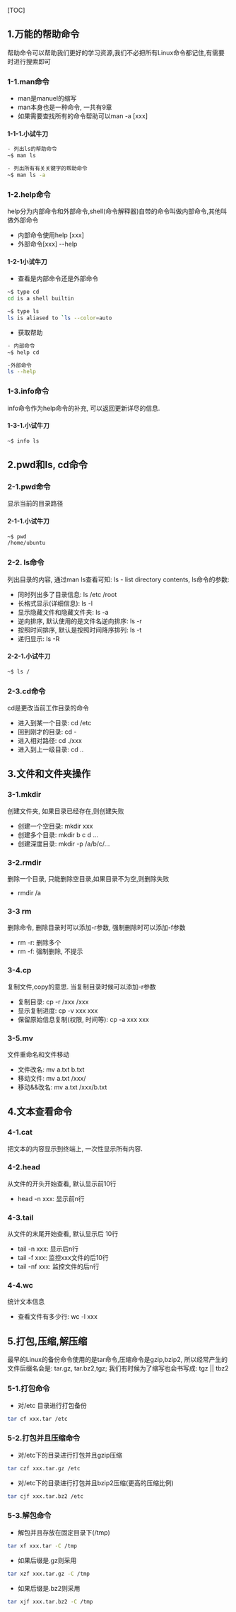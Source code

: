 [TOC]

## 1.万能的帮助命令

帮助命令可以帮助我们更好的学习资源,我们不必把所有Linux命令都记住,有需要时进行搜索即可

### 1-1.man命令
- man是manuel的缩写
- man本身也是一种命令, 一共有9章
- 如果需要查找所有的命令帮助可以man -a [xxx]

#### 1-1-1.小试牛刀

```bash
- 列出ls的帮助命令
~$ man ls

- 列出所有有关关键字的帮助命令
~$ man ls -a
```

### 1-2.help命令
help分为内部命令和外部命令,shell(命令解释器)自带的命令叫做内部命令,其他叫做外部命令
- 内部命令使用help [xxx]
- 外部命令[xxx] --help

#### 1-2-1小试牛刀

- 查看是内部命令还是外部命令

```bash
~$ type cd
cd is a shell builtin

~$ type ls
ls is aliased to `ls --color=auto
```

- 获取帮助

```bash
- 内部命令
~$ help cd

-外部命令
ls --help

```

### 1-3.info命令

info命令作为help命令的补充, 可以返回更新详尽的信息.

#### 1-3-1.小试牛刀

```bash
~$ info ls
```



## 2.pwd和ls, cd命令

### 2-1.pwd命令

显示当前的目录路径

#### 2-1-1.小试牛刀

```bash
~$ pwd
/home/ubuntu
```

### 2-2. ls命令

列出目录的内容, 通过man ls查看可知: ls - list directory contents, ls命令的参数:

- 同时列出多了目录信息: ls /etc /root
- 长格式显示(详细信息): ls -l
- 显示隐藏文件和隐藏文件夹: ls -a
- 逆向排序, 默认使用的是文件名逆向排序: ls -r
- 按照时间排序, 默认是按照时间降序排列: ls -t
- 递归显示: ls -R

#### 2-2-1.小试牛刀

```bash
~$ ls /
```

### 2-3.cd命令

cd是更改当前工作目录的命令

- 进入到某一个目录: cd /etc
- 回到刚才的目录: cd -
- 进入相对路径: cd ./xxx
- 进入到上一级目录: cd ..



## 3.文件和文件夹操作

### 3-1.mkdir

创建文件夹, 如果目录已经存在,则创建失败

- 创建一个空目录: mkdir xxx
- 创建多个目录: mkdir b c d ...
- 创建深度目录: mkdir -p /a/b/c/...

### 3-2.rmdir

删除一个目录, 只能删除空目录,如果目录不为空,则删除失败

- rmdir /a

### 3-3 rm

删除命令, 删除目录时可以添加-r参数, 强制删除时可以添加-f参数

- rm -r: 删除多个
- rm -f: 强制删除, 不提示

### 3-4.cp

复制文件,copy的意思. 当复制目录时候可以添加-r参数

- 复制目录: cp -r  /xxx /xxx
- 显示复制进度: cp -v xxx xxx
- 保留原始信息复制(权限, 时间等): cp -a xxx xxx

### 3-5.mv

文件重命名和文件移动

- 文件改名: mv a.txt b.txt
- 移动文件: mv a.txt /xxx/
- 移动&&改名:  mv a.txt /xxx/b.txt



## 4.文本查看命令

### 4-1.cat

把文本的内容显示到终端上, 一次性显示所有内容.

### 4-2.head

从文件的开头开始查看, 默认显示前10行

- head -n xxx: 显示前n行

### 4-3.tail

从文件的末尾开始查看, 默认显示后 10行

- tail -n xxx: 显示后n行
- tail -f xxx: 监控xxx文件的后10行
- tail -nf xxx: 监控文件的后n行

### 4-4.wc

统计文本信息

- 查看文件有多少行: wc -l xxx



## 5.打包,压缩,解压缩

最早的Linux的备份命令使用的是tar命令,压缩命令是gzip,bzip2, 所以经常产生的文件后缀名会是: tar.gz, tar.bz2,tgz; 我们有时候为了缩写也会书写成: tgz || tbz2

### 5-1.打包命令

- 对/etc 目录进行打包备份

```bash
tar cf xxx.tar /etc
```



### 5-2.打包并且压缩命令

- 对/etc下的目录进行打包并且gzip压缩

```bash
tar czf xxx.tar.gz /etc
```

- 对/etc下的目录进行打包并且bzip2压缩(更高的压缩比例)

```bash
tar cjf xxx.tar.bz2 /etc
```



### 5-3.解包命令

- 解包并且存放在固定目录下(/tmp)

```bash
tar xf xxx.tar -C /tmp
```

- 如果后缀是.gz则采用

```bash
tar xzf xxx.tar.gz -C /tmp
```

- 如果后缀是.bz2则采用

```bash
tar xjf xxx.tar.bz2 -C /tmp
```







